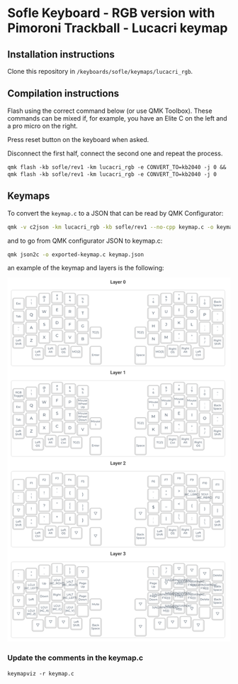 # Sofle Keyboard - RGB version with Pimoroni Trackball - Lucacri keymap

## Installation instructions

Clone this repository in `/keyboards/sofle/keymaps/lucacri_rgb`.

## Compilation instructions

Flash using the correct command below (or use QMK Toolbox). These commands can be mixed if, for example, you have an Elite C on the left and a pro micro on the right.

Press reset button on the keyboard when asked.

Disconnect the first half, connect the second one and repeat the process.

```
qmk flash -kb sofle/rev1 -km lucacri_rgb -e CONVERT_TO=kb2040 -j 0 && qmk flash -kb sofle/rev1 -km lucacri_rgb -e CONVERT_TO=kb2040 -j 0
```

## Keymaps

To convert the `keymap.c` to a JSON that can be read by QMK Configurator:

```bash
qmk -v c2json -km lucacri_rgb -kb sofle/rev1 --no-cpp keymap.c -o keymap.json
```

and to go from QMK configurator JSON to keymap.c:

```bash
qmk json2c -o exported-keymap.c keymap.json
```

an example of the keymap and layers is the following:

![Layers](layers.png)

### Update the comments in the keymap.c

`keymapviz -r keymap.c`
